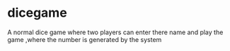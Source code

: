 # dicegame
A normal dice game where two players can enter there name and play the game ,where the number is generated by the system 
